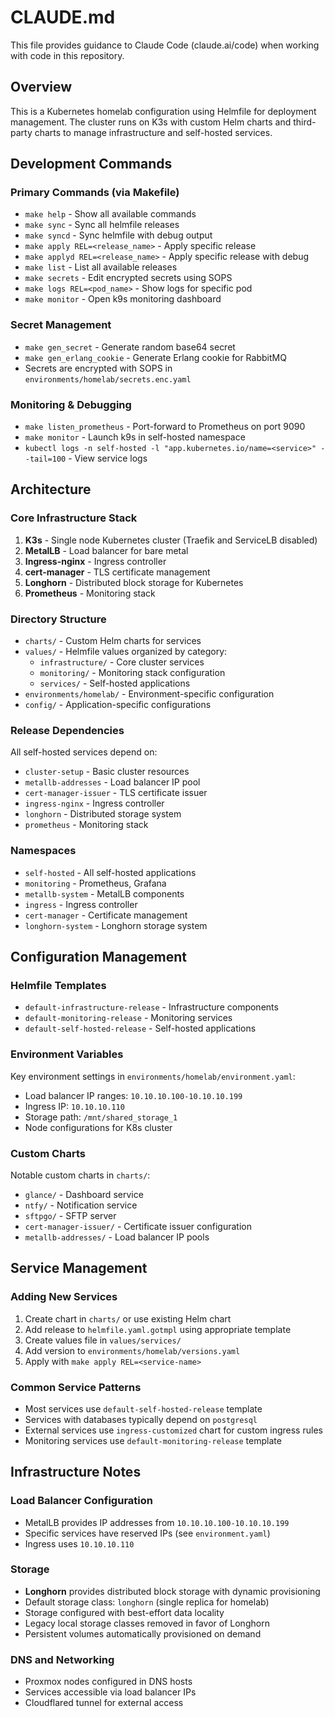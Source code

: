 # CLAUDE.md

This file provides guidance to Claude Code (claude.ai/code) when working with code in this repository.

## Overview

This is a Kubernetes homelab configuration using Helmfile for deployment management. The cluster runs on K3s with custom Helm charts and third-party charts to manage infrastructure and self-hosted services.

## Development Commands

### Primary Commands (via Makefile)
- `make help` - Show all available commands
- `make sync` - Sync all helmfile releases
- `make syncd` - Sync helmfile with debug output
- `make apply REL=<release_name>` - Apply specific release
- `make applyd REL=<release_name>` - Apply specific release with debug
- `make list` - List all available releases
- `make secrets` - Edit encrypted secrets using SOPS
- `make logs REL=<pod_name>` - Show logs for specific pod
- `make monitor` - Open k9s monitoring dashboard

### Secret Management
- `make gen_secret` - Generate random base64 secret
- `make gen_erlang_cookie` - Generate Erlang cookie for RabbitMQ
- Secrets are encrypted with SOPS in `environments/homelab/secrets.enc.yaml`

### Monitoring & Debugging
- `make listen_prometheus` - Port-forward to Prometheus on port 9090
- `make monitor` - Launch k9s in self-hosted namespace
- `kubectl logs -n self-hosted -l "app.kubernetes.io/name=<service>" --tail=100` - View service logs

## Architecture

### Core Infrastructure Stack
1. **K3s** - Single node Kubernetes cluster (Traefik and ServiceLB disabled)
2. **MetalLB** - Load balancer for bare metal
3. **Ingress-nginx** - Ingress controller
4. **cert-manager** - TLS certificate management
5. **Longhorn** - Distributed block storage for Kubernetes
6. **Prometheus** - Monitoring stack

### Directory Structure
- `charts/` - Custom Helm charts for services
- `values/` - Helmfile values organized by category:
  - `infrastructure/` - Core cluster services
  - `monitoring/` - Monitoring stack configuration
  - `services/` - Self-hosted applications
- `environments/homelab/` - Environment-specific configuration
- `config/` - Application-specific configurations

### Release Dependencies
All self-hosted services depend on:
- `cluster-setup` - Basic cluster resources
- `metallb-addresses` - Load balancer IP pool
- `cert-manager-issuer` - TLS certificate issuer
- `ingress-nginx` - Ingress controller
- `longhorn` - Distributed storage system
- `prometheus` - Monitoring stack

### Namespaces
- `self-hosted` - All self-hosted applications
- `monitoring` - Prometheus, Grafana
- `metallb-system` - MetalLB components
- `ingress` - Ingress controller
- `cert-manager` - Certificate management
- `longhorn-system` - Longhorn storage system

## Configuration Management

### Helmfile Templates
- `default-infrastructure-release` - Infrastructure components
- `default-monitoring-release` - Monitoring services
- `default-self-hosted-release` - Self-hosted applications

### Environment Variables
Key environment settings in `environments/homelab/environment.yaml`:
- Load balancer IP ranges: `10.10.10.100-10.10.10.199`
- Ingress IP: `10.10.10.110`
- Storage path: `/mnt/shared_storage_1`
- Node configurations for K8s cluster

### Custom Charts
Notable custom charts in `charts/`:
- `glance/` - Dashboard service
- `ntfy/` - Notification service
- `sftpgo/` - SFTP server
- `cert-manager-issuer/` - Certificate issuer configuration
- `metallb-addresses/` - Load balancer IP pools

## Service Management

### Adding New Services
1. Create chart in `charts/` or use existing Helm chart
2. Add release to `helmfile.yaml.gotmpl` using appropriate template
3. Create values file in `values/services/`
4. Add version to `environments/homelab/versions.yaml`
5. Apply with `make apply REL=<service-name>`

### Common Service Patterns
- Most services use `default-self-hosted-release` template
- Services with databases typically depend on `postgresql`
- External services use `ingress-customized` chart for custom ingress rules
- Monitoring services use `default-monitoring-release` template

## Infrastructure Notes

### Load Balancer Configuration
- MetalLB provides IP addresses from `10.10.10.100-10.10.10.199`
- Specific services have reserved IPs (see `environment.yaml`)
- Ingress uses `10.10.10.110`

### Storage
- **Longhorn** provides distributed block storage with dynamic provisioning
- Default storage class: `longhorn` (single replica for homelab)
- Storage configured with best-effort data locality
- Legacy local storage classes removed in favor of Longhorn
- Persistent volumes automatically provisioned on demand

### DNS and Networking
- Proxmox nodes configured in DNS hosts
- Services accessible via load balancer IPs
- Cloudflared tunnel for external access